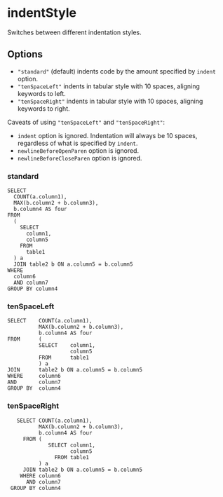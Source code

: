 # indentStyle

Switches between different indentation styles.

## Options

- `"standard"` (default) indents code by the amount specified by `indent` option.
- `"tenSpaceLeft"` indents in tabular style with 10 spaces, aligning keywords to left.
- `"tenSpaceRight"` indents in tabular style with 10 spaces, aligning keywords to right.

Caveats of using `"tenSpaceLeft"` and `"tenSpaceRight"`:

- `indent` option is ignored. Indentation will always be 10 spaces, regardless of what is specified by `indent`.
- `newlineBeforeOpenParen` option is ignored.
- `newlineBeforeCloseParen` option is ignored.

### standard

```
SELECT
  COUNT(a.column1),
  MAX(b.column2 + b.column3),
  b.column4 AS four
FROM
  (
    SELECT
      column1,
      column5
    FROM
      table1
  ) a
  JOIN table2 b ON a.column5 = b.column5
WHERE
  column6
  AND column7
GROUP BY column4
```

### tenSpaceLeft

```
SELECT    COUNT(a.column1),
          MAX(b.column2 + b.column3),
          b.column4 AS four
FROM      (
          SELECT    column1,
                    column5
          FROM      table1
          ) a
JOIN      table2 b ON a.column5 = b.column5
WHERE     column6
AND       column7
GROUP BY  column4
```

### tenSpaceRight

```
   SELECT COUNT(a.column1),
          MAX(b.column2 + b.column3),
          b.column4 AS four
     FROM (
             SELECT column1,
                    column5
               FROM table1
          ) a
     JOIN table2 b ON a.column5 = b.column5
    WHERE column6
      AND column7
 GROUP BY column4
```
